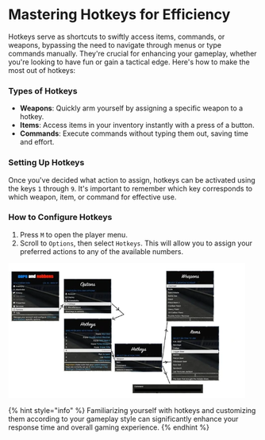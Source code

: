 # Mastering Hotkeys for Efficiency

Hotkeys serve as shortcuts to swiftly access items, commands, or weapons, bypassing the need to navigate through menus or type commands manually. They're crucial for enhancing your gameplay, whether you're looking to have fun or gain a tactical edge. Here's how to make the most out of hotkeys:

### Types of Hotkeys

- **Weapons**: Quickly arm yourself by assigning a specific weapon to a hotkey.
- **Items**: Access items in your inventory instantly with a press of a button.
- **Commands**: Execute commands without typing them out, saving time and effort.

### Setting Up Hotkeys

Once you've decided what action to assign, hotkeys can be activated using the keys `1` through `9`. It's important to remember which key corresponds to which weapon, item, or command for effective use.

### How to Configure Hotkeys

1. Press `M` to open the player menu.
2. Scroll to `Options`, then select `Hotkeys`. This will allow you to assign your preferred actions to any of the available numbers.

  ![Guide to accessing hotkeys in the player menu](../.gitbook/assets/image%20(5).png)

{% hint style="info" %}
Familiarizing yourself with hotkeys and customizing them according to your gameplay style can significantly enhance your response time and overall gaming experience.
{% endhint %}
